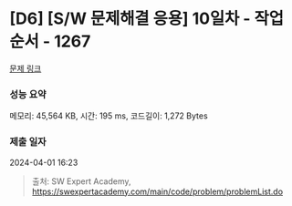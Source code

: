 # [D6] [S/W 문제해결 응용] 10일차 - 작업순서 - 1267 

[문제 링크](https://swexpertacademy.com/main/code/problem/problemDetail.do?contestProbId=AV18TrIqIwUCFAZN) 

### 성능 요약

메모리: 45,564 KB, 시간: 195 ms, 코드길이: 1,272 Bytes

### 제출 일자

2024-04-01 16:23



> 출처: SW Expert Academy, https://swexpertacademy.com/main/code/problem/problemList.do